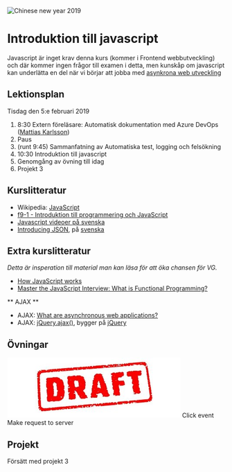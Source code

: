 ![Chinese new year 2019](https://www.publicdomainpictures.net/pictures/270000/velka/year-of-the-pig-2019-1534658056LpY.jpg#.XFRpSLLLBf8.link)

# Introduktion till javascript

Javascript är inget krav denna kurs (kommer i Frontend webbutveckling) och där kommer ingen frågor till examen i detta, men kunskåp om javascript kan underlätta en del när vi börjar att jobba med [asynkrona web utveckling](lecture20190207.md)


## Lektionsplan
Tisdag den 5:e februari 2019

1. 8:30 Extern föreläsare: Automatisk dokumentation med Azure DevOps ([Mattias Karlsson](https://twitter.com/devlead))
1. Paus
1. (runt 9:45) Sammanfatning av Automatiska test, logging och felsökning
1. 10:30 Introduktion till javascript
1. Genomgång av övning till idag
1. Projekt 3

## Kurslitteratur
- Wikipedia: [JavaScript](https://en.wikipedia.org/wiki/JavaScript)
- [f9-1 - Introduktion till programmering och JavaScript](https://www.youtube.com/watch?v=FBBNW2NY84Y)
- [Javascript videoer på svenska](https://www.youtube.com/channel/UCPFe6PbsvM4Gzk8Czfn5BtA)
- [Introducing JSON](https://www.json.org/), på [svenska](https://www.json.org/json-sv.html)

## Extra kurslitteratur
*Detta är insperation till material man kan läsa för att öka chansen för VG.*

- [How JavaScript works](https://blog.sessionstack.com/how-does-javascript-actually-work-part-1-b0bacc073cf)
- [Master the JavaScript Interview: What is Functional Programming?](https://medium.com/javascript-scene/master-the-javascript-interview-what-is-functional-programming-7f218c68b3a0)

** AJAX **

- AJAX: [What are asynchronous web applications?](https://en.wikipedia.org/wiki/Ajax_(programming))
- AJAX: [jQuery.ajax()](http://api.jquery.com/jquery.ajax/), bygger på [jQuery](https://jquery.com/)

## Övningar
![Draft](draft.jpg)
Click event
Make request to server

## Projekt
Försätt med projekt 3